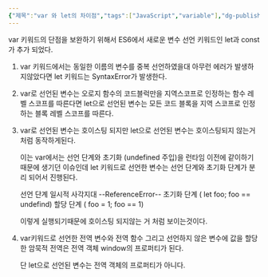 ```yaml
---
{"제목":"var 와 let의 차이점","tags":["JavaScript","variable"],"dg-publish":true,"permalink":"/공부/JavaScript/var 와 let의 차이점/","dgPassFrontmatter":true,"updated":"2025-04-29T16:23:40.137+09:00"}
---
```


var 키워드의 단점을 보완하기 위해서 ES6에서 새로운 변수 선언 키워드인 let과 const가 추가 되었다.

1. var 키워드에서는 동일한 이름의 변수를 중복 선언하였을대 아무런 에러가 발생하지않았다면 let 키워드는 SyntaxError가 발생한다.

2. var로 선언된 변수는 오로지 함수의 코드블럭만을 지역스코프로 인정하는 함수 레벨 스코프를 따른다면 let으로 선언된 변수는 모든 코드 블록을 지역 스코프로 인정하는 블록 레벨 스코프를 따른다.

3. var로 선언된 변수는 호이스팅 되지만 let으로 선언된 변수는 호이스팅되지 않는거 처럼 동작하게된다.
   
   이는 var에서는 선언 단계와 초기화 (undefined 주입)을 런타임 이전에 같이하기때문에 생기던 이슈인데
   let 키워드로 선언한 변수는 선언 단계와 초기화 단계가 분리 되어서 진행된다.
   
   선언 단계 
   일시적 사각지대
   --ReferenceError--
   초기화 단계 ( let foo; foo == undefind)
   할당 단계 ( foo = 1;  foo == 1)
   
   이렇게 실행되기때문에 호이스팅 되지않는 거 처럼 보이는것이다.

4. var키워드로 선언한 전역 변수와 전역 함수 그리고 선언하지 않은 변수에 값을 할당한 암묵적 전역은 전역 객체 window의 프로퍼티가 된다.
   
   단 let으로 선언된 변수는 전역 객체의 프로퍼티가 아니다.
   